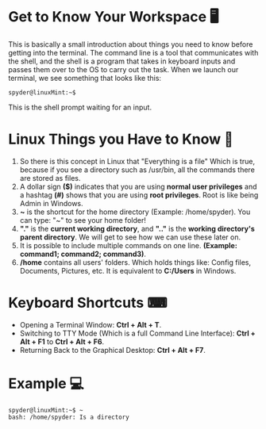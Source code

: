 # Get to Know Your Workspace 🖥️
This is basically a small introduction about things you need to know before getting into the terminal. The command line is a tool that communicates with the shell, and the shell is a program that takes in keyboard inputs and passes them over to the OS to carry out the task. When we launch our terminal, we see something that looks like this:
```
spyder@linuxMint:~$ 
```
This is the shell prompt waiting for an input.

# Linux Things you Have to Know 🐧️
1. So there is this concept in Linux that "Everything is a file" Which is true, because if you see a directory such as /usr/bin, all the commands there are stored as files.
2. A dollar sign **($)** indicates that you are using **normal user privileges** and a hashtag **(#)** shows that you are using **root privileges**. Root is like being Admin in Windows.
3. **~** is the shortcut for the home directory (Example: /home/spyder). You can type: "~" to see your home folder!
4. **"."** is the **current working directory**, and **".."** is the **working directory's parent directory**. We will get to see how we can use these later on.
5. It is possible to include multiple commands on one line. **(Example: command1; command2; command3)**.
6. **/home** contains all users' folders. Which holds things like: Config files, Documents, Pictures, etc. It is equivalent to **C:/Users** in Windows.

# Keyboard Shortcuts ⌨
- Opening a Terminal Window: **Ctrl + Alt + T**.
- Switching to TTY Mode (Which is a full Command Line Interface): **Ctrl + Alt + F1** to **Ctrl + Alt + F6**.
- Returning Back to the Graphical Desktop: **Ctrl + Alt + F7**.

# Example 💻️
```
spyder@linuxMint:~$ ~
bash: /home/spyder: Is a directory
```
